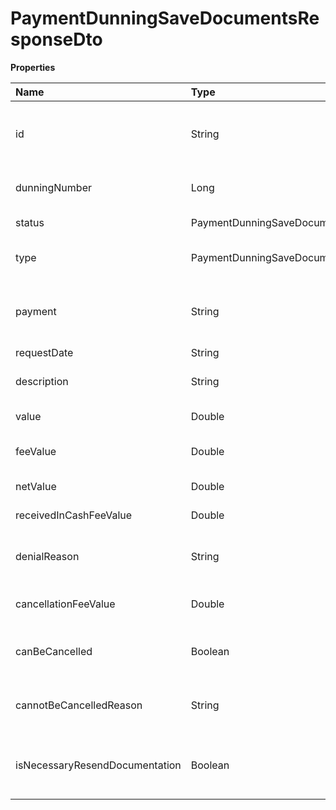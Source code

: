 # PaymentDunningSaveDocumentsResponseDto

**Properties**

| Name                           | Type                                                    | Required | Description                                               |
| :----------------------------- | :------------------------------------------------------ | :------- | :-------------------------------------------------------- |
| id                             | String                                                  | ❌       | Unique identifier of the payment dunning in Asaas         |
| dunningNumber                  | Long                                                    | ❌       | Payment dunning number                                    |
| status                         | PaymentDunningSaveDocumentsResponsePaymentDunningStatus | ❌       | Payment dunning status                                    |
| type                           | PaymentDunningSaveDocumentsResponsePaymentDunningType   | ❌       | Type of payment dunning                                   |
| payment                        | String                                                  | ❌       | Unique identifier of the payment to be recovered in Asaas |
| requestDate                    | String                                                  | ❌       | Request date                                              |
| description                    | String                                                  | ❌       | Description of the payment dunning                        |
| value                          | Double                                                  | ❌       | Payment amount                                            |
| feeValue                       | Double                                                  | ❌       | Cost and/or payment dunning fee                           |
| netValue                       | Double                                                  | ❌       | Net amount to be recovered                                |
| receivedInCashFeeValue         | Double                                                  | ❌       | Cash receipt fee                                          |
| denialReason                   | String                                                  | ❌       | Reason for denial of payment dunning                      |
| cancellationFeeValue           | Double                                                  | ❌       | Fee charged in case of cancellation                       |
| canBeCancelled                 | Boolean                                                 | ❌       | Whether the payment dunning can be canceled               |
| cannotBeCancelledReason        | String                                                  | ❌       | Reason for not being able to request cancellation         |
| isNecessaryResendDocumentation | Boolean                                                 | ❌       | Determine whether documentation needs to be resubmitted   |

<!-- This file was generated by liblab | https://liblab.com/ -->
